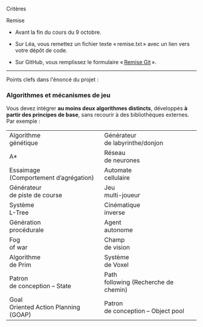 Critères 

Remise 

- Avant la fin du cours du 9 octobre. 

- Sur Léa, vous remettez un fichier texte « remise.txt » avec un lien vers votre dépôt de code. 

- Sur GitHub, vous remplissez le formulaire « [Remise Git](http://remise.nicolasbourre.com/) ».

------

Points clefs dans l'énoncé du projet :

### Algorithmes et mécanismes de jeu

Vous
devez intégrer **au moins deux
algorithmes distincts**, développés **à
partir des principes de base**, sans
recourir à des bibliothèques externes. Par exemple :

|                                           |                                          |
| ----------------------------------------- | ---------------------------------------- |
| Algorithme<br> génétique                  | Générateur<br> de labyrinthe/donjon      |
| A*                                        | Réseau<br> de neurones                   |
| Essaimage<br> (Comportement d’agrégation) | Automate<br> cellulaire                  |
| Générateur<br> de piste de course         | Jeu<br> multi-joueur                     |
| Système<br> L-Tree                        | Cinématique<br> inverse                  |
| Génération<br> procédurale                | Agent<br> autonome                       |
| Fog<br> of war                            | Champ<br> de vision                      |
| Algorithme<br> de Prim                    | Système<br> de Voxel                     |
| Patron<br> de conception – State          | Path<br> following (Recherche de chemin) |
| Goal<br> Oriented Action Planning (GOAP)  | Patron<br> de conception – Object pool   |
